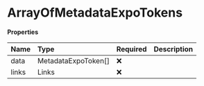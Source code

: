 # ArrayOfMetadataExpoTokens

**Properties**

| Name  | Type                | Required | Description |
| :---- | :------------------ | :------- | :---------- |
| data  | MetadataExpoToken[] | ❌       |             |
| links | Links               | ❌       |             |
